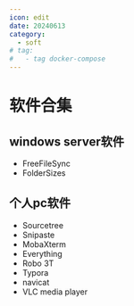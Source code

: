 ```yaml
---
icon: edit
date: 20240613
category:
  - soft
# tag:
#   - tag docker-compose
---
```


# 软件合集
## windows server软件
- FreeFileSync
- FolderSizes
## 个人pc软件
- Sourcetree
- Snipaste
- MobaXterm
- Everything
- Robo 3T
- Typora
- navicat
- VLC media player
